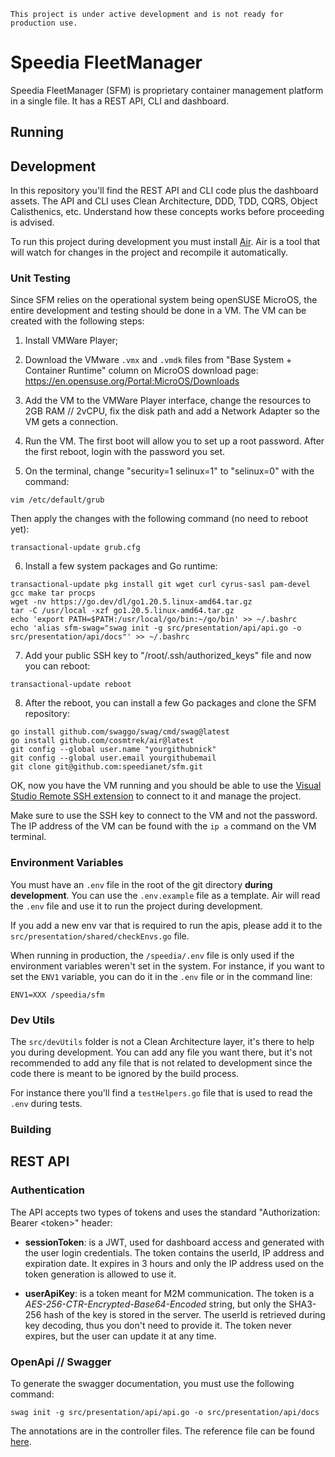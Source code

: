 ```
This project is under active development and is not ready for production use.
```

# Speedia FleetManager

Speedia FleetManager (SFM) is proprietary container management platform in a single file. It has a REST API, CLI and dashboard.

## Running

## Development

In this repository you'll find the REST API and CLI code plus the dashboard assets. The API and CLI uses Clean Architecture, DDD, TDD, CQRS, Object Calisthenics, etc. Understand how these concepts works before proceeding is advised.

To run this project during development you must install [Air](https://github.com/cosmtrek/air). Air is a tool that will watch for changes in the project and recompile it automatically.

### Unit Testing

Since SFM relies on the operational system being openSUSE MicroOS, the entire development and testing should be done in a VM. The VM can be created with the following steps:

1. Install VMWare Player;

2. Download the VMware `.vmx` and `.vmdk` files from "Base System + Container Runtime" column on MicroOS download page:
   https://en.opensuse.org/Portal:MicroOS/Downloads

3. Add the VM to the VMWare Player interface, change the resources to 2GB RAM // 2vCPU, fix the disk path and add a Network Adapter so the VM gets a connection.

4. Run the VM. The first boot will allow you to set up a root password. After the first reboot, login with the password you set.

5. On the terminal, change "security=1 selinux=1" to "selinux=0" with the command:

```
vim /etc/default/grub
```

Then apply the changes with the following command (no need to reboot yet):

```
transactional-update grub.cfg
```

6. Install a few system packages and Go runtime:

```
transactional-update pkg install git wget curl cyrus-sasl pam-devel gcc make tar procps
wget -nv https://go.dev/dl/go1.20.5.linux-amd64.tar.gz
tar -C /usr/local -xzf go1.20.5.linux-amd64.tar.gz
echo 'export PATH=$PATH:/usr/local/go/bin:~/go/bin' >> ~/.bashrc
echo 'alias sfm-swag="swag init -g src/presentation/api/api.go -o src/presentation/api/docs"' >> ~/.bashrc
```

7. Add your public SSH key to "/root/.ssh/authorized_keys" file and now you can reboot:

```
transactional-update reboot
```

8. After the reboot, you can install a few Go packages and clone the SFM repository:

```
go install github.com/swaggo/swag/cmd/swag@latest
go install github.com/cosmtrek/air@latest
git config --global user.name "yourgithubnick"
git config --global user.email yourgithubemail
git clone git@github.com:speedianet/sfm.git
```

OK, now you have the VM running and you should be able to use the [Visual Studio Remote SSH extension](https://code.visualstudio.com/docs/remote/ssh) to connect to it and manage the project.

Make sure to use the SSH key to connect to the VM and not the password. The IP address of the VM can be found with the `ip a` command on the VM terminal.

### Environment Variables

You must have an `.env` file in the root of the git directory **during development**. You can use the `.env.example` file as a template. Air will read the `.env` file and use it to run the project during development.

If you add a new env var that is required to run the apis, please add it to the `src/presentation/shared/checkEnvs.go` file.

When running in production, the `/speedia/.env` file is only used if the environment variables weren't set in the system. For instance, if you want to set the `ENV1` variable, you can do it in the `.env` file or in the command line:

```
ENV1=XXX /speedia/sfm
```

### Dev Utils

The `src/devUtils` folder is not a Clean Architecture layer, it's there to help you during development. You can add any file you want there, but it's not recommended to add any file that is not related to development since the code there is meant to be ignored by the build process.

For instance there you'll find a `testHelpers.go` file that is used to read the `.env` during tests.

### Building

## REST API

### Authentication

The API accepts two types of tokens and uses the standard "Authorization: Bearer \<token\>" header:

- **sessionToken**: is a JWT, used for dashboard access and generated with the user login credentials. The token contains the userId, IP address and expiration date. It expires in 3 hours and only the IP address used on the token generation is allowed to use it.

- **userApiKey**: is a token meant for M2M communication. The token is a _AES-256-CTR-Encrypted-Base64-Encoded_ string, but only the SHA3-256 hash of the key is stored in the server. The userId is retrieved during key decoding, thus you don't need to provide it. The token never expires, but the user can update it at any time.

### OpenApi // Swagger

To generate the swagger documentation, you must use the following command:

```
swag init -g src/presentation/api/api.go -o src/presentation/api/docs
```

The annotations are in the controller files. The reference file can be found [here](https://github.com/swaggo/swag#attribute).
